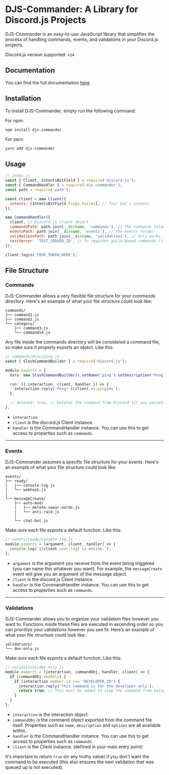 # DJS-Commander: A Library for Discord.js Projects

DJS-Commander is an easy-to-use JavaScript library that simplifies the process of handling commands, events, and validations in your Discord.js projects.

Discord.js version supported: `v14`

## Documentation

You can find the full documentation [here](https://djs-commander.underctrl.io)

## Installation

To install DJS-Commander, simply run the following command:

For npm:

```bash
npm install djs-commander
```

For yarn:

```yarn
yarn add djs-commander
```

## Usage

```js
// index.js
const { Client, IntentsBitField } = require('discord.js');
const { CommandHandler } = require('djs-commander');
const path = require('path');

const client = new Client({
  intents: [IntentsBitField.Flags.Guilds], // Your bot's intents
});

new CommandHandler({
  client, // Discord.js client object
  commandsPath: path.join(__dirname, 'commands'), // The commands folder
  eventsPath: path.join(__dirname, 'events'), // The events folder
  validationsPath: path.join(__dirname, 'validations'), // Only works if commandsPath is provided
  testServer: 'TEST_SERVER_ID', // To register guild-based commands (if not provided commands will be registered globally)
});

client.login('YOUR_TOKEN_HERE');
```

## File Structure

### Commands

DJS-Commander allows a very flexible file structure for your commands directory. Here's an example of what your file structure could look like:

```
commands/
├── command1.js
├── command2.js
└── category/
	├── command3.js
	└── commands4.js
```

Any file inside the commands directory will be considered a command file, so make sure it properly exports an object. Like this:

```js
// commands/misc/ping.js
const { SlashCommandBuilder } = require('discord.js');

module.exports = {
  data: new SlashCommandBuilder().setName('ping').setDescription('Pong!'),

  run: ({ interaction, client, handler }) => {
    interaction.reply(`Pong! ${client.ws.ping}ms`);
  },

  // deleted: true, // Deletes the command from Discord (if you passed in a "testServer" property it'll delete from the guild and not globally)
};
```

- `interaction`
- `client` is the discord.js Client instance.
- `handler` is the CommandHandler instance. You can use this to get access to properties such as `commands`.

---

### Events

DJS-Commander assumes a specific file structure for your events. Here's an example of what your file structure could look like:

```
events/
├── ready/
|	├── console-log.js
|	└── webhook.js
|
└── messageCreate/
	├── auto-mod/
	|	├── delete-swear-words.js
	|	└── anti-raid.js
	|
	└── chat-bot.js
```

Make sure each file exports a default function. Like this:

```js
// events/ready/console-log.js
module.exports = (argument, client, handler) => {
  console.log(`${client.user.tag} is online.`);
};
```

- `argument` is the argument you receive from the event being triggered (you can name this whatever you want). For example, the `messageCreate` event will give you an argument of the message object.
- `client` is the discord.js Client instance.
- `handler` is the CommandHandler instance. You can use this to get access to properties such as `commands`.

---

### Validations

DJS-Commander allows you to organize your validation files however you want to. Functions inside these files are executed in ascending order so you can prioritize your validations however you see fit. Here’s an example of what your file structure could look like:

```
validations/
└── dev-only.js
```

Make sure each file exports a default function. Like this:

```js
// validations/dev-only.js
module.exports = (interaction, commandObj, handler, client) => {
  if (commandObj.devOnly) {
    if (interaction.member.id !== 'DEVELOPER_ID') {
      interaction.reply('This command is for the developer only');
      return true; // This must be added to stop the command from being executed.
    }
  }
};
```

- `interaction` is the interaction object.
- `commandObj` is the command object exported from the command file itself. Properties such as `name`, `description` and `options` are all available within.
- `handler` is the CommandHandler instance. You can use this to get access to properties such as `commands`.
- `client` is the Client instance. (defined in your main entry point)

It's important to return `true` (or any truthy value) if you don't want the command to be executed (this also ensures the next validation that was queued up is not executed).
